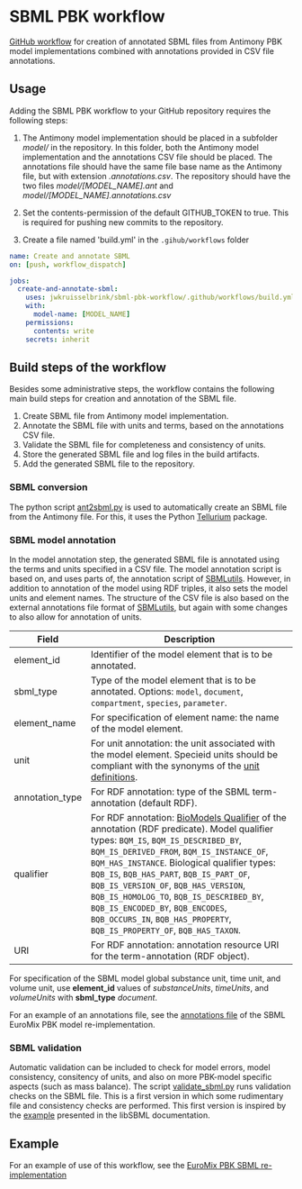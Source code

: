 # SBML PBK workflow

[GitHub workflow](https://docs.github.com/en/actions/using-workflows) for creation of annotated SBML files from Antimony PBK model implementations combined with annotations provided in CSV file annotations.

## Usage

Adding the SBML PBK workflow to your GitHub repository requires the following steps:

1. The Antimony model implementation should be placed in a subfolder *model/* in the repository. In this folder, both the Antimony model implementation and the annotations CSV file should be placed. The annotations file should have the same file base name as the Antimony file, but with extension *.annotations.csv*. The repository should have the two files *model/[MODEL_NAME].ant* and *model/[MODEL_NAME].annotations.csv*

2. Set the contents-permission of the default GITHUB_TOKEN to true. This is required for pushing new commits to the repository.

3. Create a file named 'build.yml' in the `.gihub/workflows` folder 

```yaml
name: Create and annotate SBML
on: [push, workflow_dispatch]

jobs:
  create-and-annotate-sbml:
    uses: jwkruisselbrink/sbml-pbk-workflow/.github/workflows/build.yml@main
    with:
      model-name: [MODEL_NAME]
    permissions:
      contents: write
    secrets: inherit
```

## Build steps of the workflow

Besides some administrative steps, the workflow contains the following main build steps for creation and annotation of the SBML file. 

1. Create SBML file from Antimony model implementation.
2. Annotate the SBML file with units and terms, based on the annotations CSV file.
3. Validate the SBML file for completeness and consistency of units.
4. Store the generated SBML file and log files in the build artifacts.
5. Add the generated SBML file to the repository.

### SBML conversion

The python script [ant2sbml.py](src/ant2sbml.py) is used to automatically create an SBML file from the Antimony file. For this, it uses the Python [Tellurium](https://tellurium.analogmachine.org/) package.

### SBML model annotation

In the model annotation step, the generated SBML file is annotated using the terms and units specified in a CSV file. The model annotation script is based on, and uses parts of, the annotation script of [SBMLutils](https://sbmlutils.readthedocs.io/en/latest/notebooks/sbml_annotator.html#Annotate-existing-model). However, in addition to annotation of the model using RDF triples, it also sets the model units and element names. The structure of the CSV file is also based on the external annotations file format of [SBMLutils](https://sbmlutils.readthedocs.io/en/latest/notebooks/sbml_annotator.html#Annotate-existing-model), but again with some changes to also allow for annotation of units.

| Field           | Description                                              |
|-----------------|----------------------------------------------------------|
| element_id      | Identifier of the model element that is to be annotated. |
| sbml_type       | Type of the model element that is to be annotated. Options: `model`, `document`, `compartment`, `species`, `parameter`. |
| element_name    | For specification of element name: the name of the model element. |
| unit            | For unit annotation: the unit associated with the model element. Specieid units should be compliant with the synonyms of the [unit definitions](src/unit_definitions.py). |
| annotation_type | For RDF annotation: type of the SBML term-annotation (default RDF). |
| qualifier       | For RDF annotation: [BioModels Qualifier](https://github.com/combine-org/combine-specifications/blob/main/specifications/qualifiers-1.1.md#model-qualifiers) of the annotation (RDF predicate). Model qualifier types: `BQM_IS`, `BQM_IS_DESCRIBED_BY`, `BQM_IS_DERIVED_FROM`, `BQM_IS_INSTANCE_OF`, `BQM_HAS_INSTANCE`. Biological qualifier types: `BQB_IS`, `BQB_HAS_PART`, `BQB_IS_PART_OF`, `BQB_IS_VERSION_OF`, `BQB_HAS_VERSION`, `BQB_IS_HOMOLOG_TO`, `BQB_IS_DESCRIBED_BY`, `BQB_IS_ENCODED_BY`, `BQB_ENCODES`, `BQB_OCCURS_IN`, `BQB_HAS_PROPERTY`, `BQB_IS_PROPERTY_OF`, `BQB_HAS_TAXON`. |
| URI             | For RDF annotation: annotation resource URI for the term-annotation (RDF object).  |

For specification of the SBML model global substance unit, time unit, and volume unit, use **element_id** values of *substanceUnits*, *timeUnits*, and *volumeUnits* with **sbml_type** *document*.

For an example of an annotations file, see the [annotations file](https://github.com/rivm-syso/euromix-to-sbml/blob/main/model/euromix.annotations.csv) of the SBML EuroMix PBK model re-implementation.

### SBML validation

Automatic validation can be included to check for model errors, model consistency, consitency of units, and also on more PBK-model specific aspects (such as mass balance). The script [validate_sbml.py](src/validate_sbml.py) runs validation checks on the SBML file. This is a first version in which some rudimentary file and consistency checks are performed. This first version is inspired by the [example](https://synonym.caltech.edu/software/libsbml/5.18.0/docs/formatted/python-api/validate_s_b_m_l_8py-example.html) presented in the libSBML documentation.

## Example

For an example of use of this workflow, see the [EuroMix PBK SBML re-implementation](https://github.com/rivm-syso/euromix-to-sbml) 
